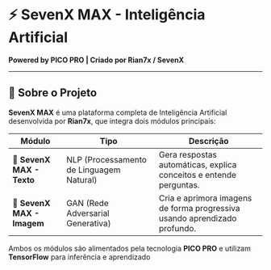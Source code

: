 # ⚡ SevenX MAX - Inteligência Artificial  
**Powered by PICO PRO | Criado por Rian7x / SevenX**

---

## 🧠 Sobre o Projeto

**SevenX MAX** é uma plataforma completa de Inteligência Artificial desenvolvida por **Rian7x**, que integra dois módulos principais:

| Módulo | Tipo | Descrição |
|--------|------|------------|
| 🧩 **SevenX MAX - Texto** | NLP (Processamento de Linguagem Natural) | Gera respostas automáticas, explica conceitos e entende perguntas. |
| 🎨 **SevenX MAX - Imagem** | GAN (Rede Adversarial Generativa) | Cria e aprimora imagens de forma progressiva usando aprendizado profundo. |

Ambos os módulos são alimentados pela tecnologia **PICO PRO** e utilizam **TensorFlow** para inferência e aprendizado
